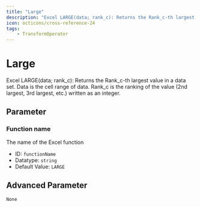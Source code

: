 ```yaml
---
title: "Large"
description: "Excel LARGE(data; rank_c): Returns the Rank_c-th largest value in a data set. Data is the cell range of data. Rank_c is the ranking of the value (2nd largest, 3rd largest, etc.) written as an integer."
icon: octicons/cross-reference-24
tags: 
    - TransformOperator
---
```

# Large
<!-- This file was generated - DO NOT CHANGE IT MANUALLY -->



Excel LARGE(data; rank_c): Returns the Rank_c-th largest value in a data set. Data is the cell range of data. Rank_c is the ranking of the value (2nd largest, 3rd largest, etc.) written as an integer.

## Parameter

### Function name

The name of the Excel function

- ID: `functionName`
- Datatype: `string`
- Default Value: `LARGE`





## Advanced Parameter

`None`